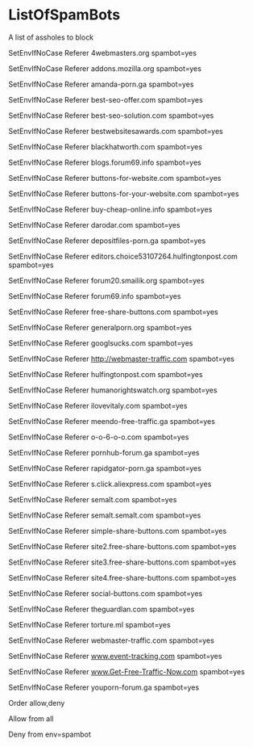 # ListOfSpamBots
A list of assholes to block

SetEnvIfNoCase Referer 4webmasters.org spambot=yes

SetEnvIfNoCase Referer addons.mozilla.org spambot=yes

SetEnvIfNoCase Referer amanda-porn.ga spambot=yes

SetEnvIfNoCase Referer best-seo-offer.com spambot=yes

SetEnvIfNoCase Referer best-seo-solution.com spambot=yes

SetEnvIfNoCase Referer bestwebsitesawards.com spambot=yes

SetEnvIfNoCase Referer blackhatworth.com spambot=yes

SetEnvIfNoCase Referer blogs.forum69.info spambot=yes

SetEnvIfNoCase Referer buttons-for-website.com spambot=yes

SetEnvIfNoCase Referer buttons-for-your-website.com spambot=yes

SetEnvIfNoCase Referer buy-cheap-online.info spambot=yes

SetEnvIfNoCase Referer darodar.com spambot=yes

SetEnvIfNoCase Referer depositfiles-porn.ga spambot=yes

SetEnvIfNoCase Referer editors.choice53107264.hulfingtonpost.com spambot=yes

SetEnvIfNoCase Referer forum20.smailik.org spambot=yes

SetEnvIfNoCase Referer forum69.info spambot=yes

SetEnvIfNoCase Referer free-share-buttons.com spambot=yes

SetEnvIfNoCase Referer generalporn.org spambot=yes

SetEnvIfNoCase Referer googlsucks.com spambot=yes

SetEnvIfNoCase Referer http://webmaster-traffic.com spambot=yes

SetEnvIfNoCase Referer hulfingtonpost.com spambot=yes

SetEnvIfNoCase Referer humanorightswatch.org spambot=yes

SetEnvIfNoCase Referer ilovevitaly.com spambot=yes

SetEnvIfNoCase Referer meendo-free-traffic.ga spambot=yes

SetEnvIfNoCase Referer o-o-6-o-o.com spambot=yes

SetEnvIfNoCase Referer pornhub-forum.ga spambot=yes

SetEnvIfNoCase Referer rapidgator-porn.ga spambot=yes

SetEnvIfNoCase Referer s.click.aliexpress.com spambot=yes

SetEnvIfNoCase Referer semalt.com spambot=yes

SetEnvIfNoCase Referer semalt.semalt.com spambot=yes

SetEnvIfNoCase Referer simple-share-buttons.com spambot=yes

SetEnvIfNoCase Referer site2.free-share-buttons.com spambot=yes

SetEnvIfNoCase Referer site3.free-share-buttons.com spambot=yes

SetEnvIfNoCase Referer site4.free-share-buttons.com spambot=yes

SetEnvIfNoCase Referer social-buttons.com spambot=yes

SetEnvIfNoCase Referer theguardlan.com spambot=yes

SetEnvIfNoCase Referer torture.ml spambot=yes

SetEnvIfNoCase Referer webmaster-traffic.com spambot=yes

SetEnvIfNoCase Referer www.event-tracking.com spambot=yes

SetEnvIfNoCase Referer www.Get-Free-Traffic-Now.com spambot=yes

SetEnvIfNoCase Referer youporn-forum.ga spambot=yes

Order allow,deny

Allow from all

Deny from env=spambot
